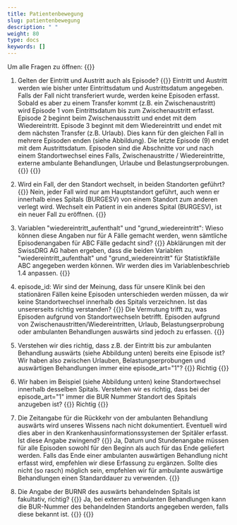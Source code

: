 ```yaml
---
title: Patientenbewegung 
slug: patientenbewegung
description: " "
weight: 80
type: docs
keywords: []
---
```


Um alle Fragen zu öffnen: {{<collapsibleGroupCommand groupId="patientenbewegung">}}

1. Gelten der Eintritt und Austritt auch als Episode?
{{<collapsibleBlock groupId="patientenbewegung">}}
Eintritt und Austritt werden wie bisher unter Eintrittsdatum und Austrittsdatum angegeben. Falls der Fall nicht transferiert wurde, werden keine Episoden erfasst. Sobald es aber zu einem Transfer kommt (z.B. ein Zwischenaustritt) wird Episode 1 vom Eintrittsdatum bis zum Zwischenaustritt erfasst. Episode 2 beginnt beim Zwischenausstritt und endet mit dem Wiedereintritt. Episode 3 beginnt mit dem Wiedereintritt und endet mit dem nächsten Transfer (z.B. Urlaub). Dies kann für den gleichen Fall in mehrere Episoden enden (siehe Abbildung). Die letzte Episode (9) endet mit dem Austrittsdatum. Episoden sind die Abschnitte vor und nach einem Standortwechsel eines Falls, Zwischenaustritte / Wiedereintritte, externe ambulante Behandlungen, Urlaube und Belastungserprobungen.
{{<insertImage image="Image3.jpg" class="edge max-w-90">}}
{{</collapsibleBlock>}}

2. Wird ein Fall, der den Standort wechselt, in beiden Standorten geführt?
{{<collapsibleBlock groupId="patientenbewegung">}}
Nein, jeder Fall wird nur am Hauptstandort geführt, auch wenn er innerhalb eines Spitals (BURGESV) von einem Standort zum anderen verlegt wird. Wechselt ein Patient in ein anderes Spital (BURGESV), ist ein neuer Fall zu eröffnen. 
{{</collapsibleBlock>}}

3. Variablen "wiedereintritt_aufenthalt" und "grund_wiedereintritt": Wieso können diese Angaben nur für A Fälle gemacht werden, wenn sämtliche Episodenangaben für ABC Fälle gedacht sind?
{{<collapsibleBlock groupId="patientenbewegung">}}
Abklärungen mit der SwissDRG AG haben ergeben, dass die beiden Variablen "wiedereintritt_aufenthalt" und "grund_wiedereintritt" für Statistikfälle ABC angegeben werden können. Wir werden dies im Variablenbeschrieb 1.4 anpassen.
{{</collapsibleBlock>}}

4. episode_id: Wir sind der Meinung, dass für unsere Klinik bei den stationären Fällen keine Episoden unterschieden werden müssen, da wir keine Standortwechsel innerhalb des Spitals verzeichnen. Ist das unsererseits richtig verstanden?
{{<collapsibleBlock groupId="patientenbewegung">}}
Die Vermutung trifft zu, was Episoden aufgrund von Standortwechseln betrifft. Episoden aufgrund von Zwischenaustritten/Wiedereintritten, Urlaub, Belastungserprobung oder ambulanten Behandlungen auswärts sind jedoch zu erfassen.
{{</collapsibleBlock>}}

5. Verstehen wir dies richtig, dass z.B. der Eintritt bis zur ambulanten Behandlung auswärts (siehe Abbildung unten) bereits eine Episode ist? Wir haben also zwischen Urlauben, Belastungserprobungen und auswärtigen Behandlungen immer eine episode_art="1"?
{{<collapsibleBlock groupId="patientenbewegung">}}
Richtig
{{</collapsibleBlock>}}

6. Wir haben im Beispiel (siehe Abbildung unten) keine Standortwechsel innerhalb desselben Spitals. Verstehen wir es richtig, dass bei der episode_art="1" immer die BUR Nummer Standort des Spitals anzugeben ist?
{{<collapsibleBlock groupId="patientenbewegung">}}
Richtig
{{</collapsibleBlock>}}

7. Die Zeitangabe für die Rückkehr von der ambulanten Behandlung auswärts wird unseres Wissens nach nicht dokumentiert. Eventuell wird dies aber in den Krankenhausinformationssystemen der Spitäler erfasst. Ist diese Angabe zwingend?
{{<collapsibleBlock groupId="patientenbewegung">}}
Ja, Datum und Stundenangabe müssen für alle Episoden sowohl für den Beginn als auch für das Ende geliefert werden. Falls das Ende einer ambulanten auswärtigen Behandlung nicht erfasst wird, empfehlen wir diese Erfassung zu ergänzen. Sollte dies nicht (so rasch) möglich sein, empfehlen wir für ambulante auswärtige Behandlungen einen Standarddauer zu verwenden.
{{</collapsibleBlock>}}

8. Die Angabe der BURNR des auswärts behandelnden Spitals ist fakultativ, richtig? 
{{<collapsibleBlock groupId="patientenbewegung">}}
Ja, bei externen ambulanten Behandlungen kann die BUR-Nummer des behandelnden  Standorts angegeben werden, falls diese bekannt ist.
{{<insertImage image="Image4.jpg" class="edge max-w-90">}}
{{</collapsibleBlock>}}
